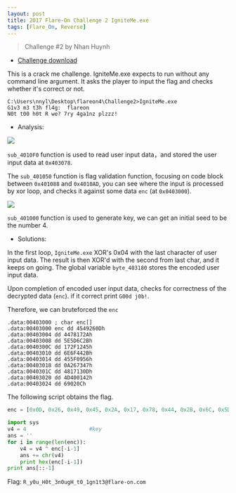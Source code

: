 ```yaml
---
layout: post
title: 2017 Flare-On Challenge 2 IgniteMe.exe
tags: [Flare_On, Reverse]
---
```

>Challenge #2 by Nhan Huynh

* [Challenge download](https://github.com/0x000050/CTF/blob/master/2017_Flare-On/02_IgniteMe/IgniteMe.exe)

This is a crack me challenge. IgniteMe.exe expects to run without any command line argument. It asks the player to input the	 flag and checks whether it's correct or not.

```
C:\Users\nnyl\Desktop\flareon4\Challenge2>IgniteMe.exe
G1v3 m3 t3h fl4g:  flareon
N0t t00 h0t R we? 7ry 4ga1nz plzzz!
```

* Analysis:

![](https://i.imgur.com/3rA8jZy.png)

`sub_4010F0` function is used to read user input data，and stored the user input data at `0x403078`.

The `sub_401050` function is flag validation function, focusing on code block between `0x401088` and `0x4010AD`, you can see where the input is processed by xor loop, and checks it against some data `enc` (at `0x0403000`).

![](https://i.imgur.com/hoqtTCR.png)

`sub_401000` function is used to generate key, we can get an initial seed to be the number 4.

* Solutions:

In the first loop, `IgniteMe.exe` XOR's 0x04 with the last character of user input data.  The result is then XOR'd with the second from last char, and it keeps on going.  The global variable `byte_403180` stores the encoded user input data. 

Upon completion of encoded user input data, checks for correctness of the decrypted data (`enc`). if it correct print `G00d j0b!`.

Therefore, we can bruteforced the `enc`

```
.data:00403000 ; char enc[]
.data:00403000 enc dd 4549260Dh
.data:00403004 dd 4478172Ah
.data:00403008 dd 5E5D6C2Bh
.data:0040300C dd 172F1245h
.data:00403010 dd 6E6F442Bh
.data:00403014 dd 455F0956h
.data:00403018 dd 0A267347h
.data:0040301C dd 4817130Dh
.data:00403020 dd 4D400142h
.data:00403024 dd 69020Ch
```

The following script obtains the flag.

```python
enc = [0x0D, 0x26, 0x49, 0x45, 0x2A, 0x17, 0x78, 0x44, 0x2B, 0x6C, 0x5D, 0x5E, 0x45, 0x12, 0x2F, 0x17, 0x2B, 0x44, 0x6F, 0x6E, 0x56, 0x09, 0x5F, 0x45, 0x47, 0x73, 0x26, 0x0A, 0x0D, 0x13, 0x17, 0x48, 0x42, 0x01, 0x40, 0x4D, 0x0C, 0x02, 0x69]

import sys
v4 = 4                    #key
ans = ''
for i in range(len(enc)):
    v4 = v4 ^ enc[-i-1]
    ans += chr(v4)
    print hex(enc[-i-1])
print ans[::-1]
```

Flag: `R_y0u_H0t_3n0ugH_t0_1gn1t3@flare-on.com`
